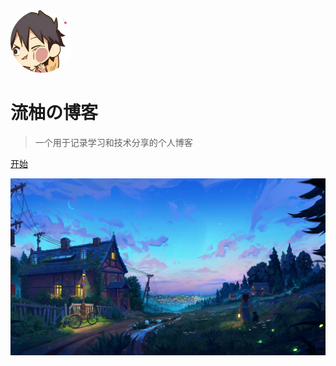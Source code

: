 <!-- _coverpage.md --> 

<img src="_media/author/author.jpg" alt="logo" style="width:100px;border-radius:50px" />



# 流柚の博客

> 一个用于记录学习和技术分享的个人博客

[开始](#介绍)

<!-- 背景色 ![color](#f2f2f2) -->





<!-- 背景图片 ![](_media/bg.png)-->

![](_media/bg.jpg)

